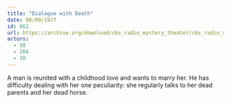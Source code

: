```yaml
---
title: "Dialogue with Death"
date: 06/09/1977
id: 662
url: https://archive.org/download/cbs_radio_mystery_theater/cbs_radio_mystery_theater-0651-0700.zip/cbs_radio_mystery_theater-0651-0700%2Fcbsrmt_0662_dialogue_with_death.mp3
actors:
  - 58
  - 204
  - 10
---
```

A man is reunited with a childhood love and wants to marry her. He has difficulty dealing with her one peculiarity: she regularly talks to her dead parents and her dead horse.